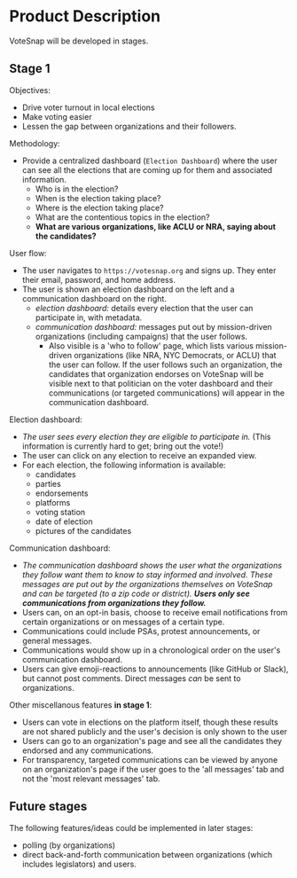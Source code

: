 # Product Description

VoteSnap will be developed in stages.

## Stage 1
Objectives:
* Drive voter turnout in local elections
* Make voting easier
* Lessen the gap between organizations and their followers.

Methodology:
* Provide a centralized dashboard (`Election Dashboard`) where the user can see all the elections that are coming up for them and associated information.
  - Who is in the election?
  - When is the election taking place?
  - Where is the election taking place?
  - What are the contentious topics in the election?
  - **What are various organizations, like ACLU or NRA, saying about the candidates?**

User flow:
* The user navigates to `https://votesnap.org` and signs up. They enter their email, password, and home address.
* The user is shown an election dashboard on the left and a communication dashboard on the right.
  - _election dashboard:_ details every election that the user can participate in, with metadata.
  - _communication dashboard:_ messages put out by mission-driven organizations (including campaigns) that the user follows.
    * Also visible is a 'who to follow' page, which lists various mission-driven organizations (like NRA, NYC Democrats, or ACLU) that the user can follow. If the user follows such an organization, the candidates that organization endorses on VoteSnap will be visible next to that politician on the voter dashboard and their communications (or targeted communications) will appear in the communication dashboard.

Election dashboard:
* _The user sees every election they are eligible to participate in._ (This information is currently hard to get; bring out the vote!)
* The user can click on any election to receive an expanded view.
* For each election, the following information is available:
  - candidates
  - parties
  - endorsements
  - platforms
  - voting station
  - date of election
  - pictures of the candidates

Communication dashboard:
* _The communication dashboard shows the user what the organizations they follow want them to know to stay informed and involved. These messages are put out by the organizations themselves on VoteSnap and can be targeted (to a zip code or district). **Users only see communications from organizations they follow.**_
* Users can, on an opt-in basis, choose to receive email notifications from certain organizations or on messages of a certain type.
* Communications could include PSAs, protest announcements, or general messages.
* Communications would show up in a chronological order on the user's communication dashboard.
* Users can give emoji-reactions to announcements (like GitHub or Slack), but cannot post comments. Direct messages _can_ be sent to organizations.

 Other miscellanous features **in stage 1**:
 * Users can vote in elections on the platform itself, though these results are not shared publicly and the user's decision is only shown to the user
 * Users can go to an organization's page and see all the candidates they endorsed and any communications.
 * For transparency, targeted communications can be viewed by anyone on an organization's page if the user goes to the 'all messages' tab and not the 'most relevant messages' tab.
 
 ## Future stages
 The following features/ideas could be implemented in later stages:
 * polling (by organizations)
 * direct back-and-forth communication between organizations (which includes legislators) and users.
